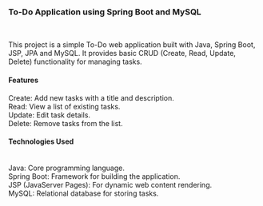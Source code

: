 <h3>To-Do Application using Spring Boot and MySQL </h3>
  
  <br>

This project is a simple To-Do web application built with Java, Spring Boot, JSP, JPA and MySQL. It provides basic CRUD (Create, Read, Update, Delete) functionality for managing tasks.

<h4>Features</h4>
Create: Add new tasks with a title and description. <br>
Read: View a list of existing tasks. <br>
Update: Edit task details. <br>
Delete: Remove tasks from the list. <br>

<h4>Technologies Used</h4> <br>
Java: Core programming language. <br>
Spring Boot: Framework for building the application. <br>
JSP (JavaServer Pages): For dynamic web content rendering. <br>
MySQL: Relational database for storing tasks. <br>

